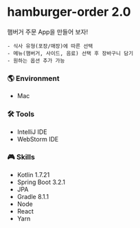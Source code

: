 # hamburger-order 2.0
햄버거 주문 App을 만들어 보자!

```
- 식사 유형(포장/매장)에 따른 선택
- 메뉴(햄버거, 사이드, 음료) 선택 후 장바구니 담기
- 원하는 옵션 추가 가능
```
  
### 🌎 Environment
- Mac

### 🛠 Tools
- IntelliJ IDE
- WebStorm IDE
  
### 🎮 Skills
- Kotlin 1.7.21
- Spring Boot 3.2.1
- JPA
- Gradle 8.1.1
- Node
- React
- Yarn
  

